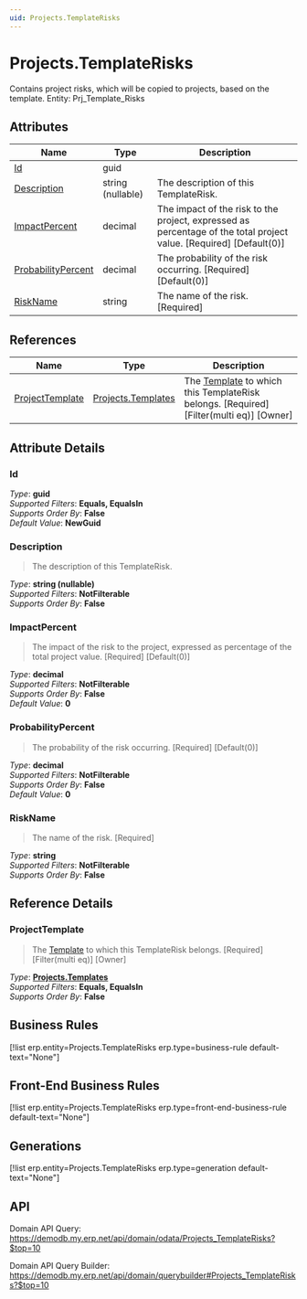 ```yaml
---
uid: Projects.TemplateRisks
---
```

# Projects.TemplateRisks

Contains project risks, which will be copied to projects, based on the template. Entity: Prj_Template_Risks

## Attributes

| Name | Type | Description |
| ---- | ---- | --- |
| [Id](Projects.TemplateRisks.md#Id) | guid |  
| [Description](Projects.TemplateRisks.md#Description) | string (nullable) | The description of this TemplateRisk. 
| [ImpactPercent](Projects.TemplateRisks.md#ImpactPercent) | decimal | The impact of the risk to the project, expressed as percentage of the total project value. [Required] [Default(0)] 
| [ProbabilityPercent](Projects.TemplateRisks.md#ProbabilityPercent) | decimal | The probability of the risk occurring. [Required] [Default(0)] 
| [RiskName](Projects.TemplateRisks.md#RiskName) | string | The name of the risk. [Required] 

## References

| Name | Type | Description |
| ---- | ---- | --- |
| [ProjectTemplate](Projects.TemplateRisks.md#ProjectTemplate) | [Projects.Templates](Projects.Templates.md) | The [Template](Projects.Templates.md) to which this TemplateRisk belongs. [Required] [Filter(multi eq)] [Owner] |


## Attribute Details

### Id

_Type_: **guid**  
_Supported Filters_: **Equals, EqualsIn**  
_Supports Order By_: **False**  
_Default Value_: **NewGuid**  

### Description

> The description of this TemplateRisk.

_Type_: **string (nullable)**  
_Supported Filters_: **NotFilterable**  
_Supports Order By_: **False**  

### ImpactPercent

> The impact of the risk to the project, expressed as percentage of the total project value. [Required] [Default(0)]

_Type_: **decimal**  
_Supported Filters_: **NotFilterable**  
_Supports Order By_: **False**  
_Default Value_: **0**  

### ProbabilityPercent

> The probability of the risk occurring. [Required] [Default(0)]

_Type_: **decimal**  
_Supported Filters_: **NotFilterable**  
_Supports Order By_: **False**  
_Default Value_: **0**  

### RiskName

> The name of the risk. [Required]

_Type_: **string**  
_Supported Filters_: **NotFilterable**  
_Supports Order By_: **False**  


## Reference Details

### ProjectTemplate

> The [Template](Projects.Templates.md) to which this TemplateRisk belongs. [Required] [Filter(multi eq)] [Owner]

_Type_: **[Projects.Templates](Projects.Templates.md)**  
_Supported Filters_: **Equals, EqualsIn**  
_Supports Order By_: **False**  



## Business Rules

[!list erp.entity=Projects.TemplateRisks erp.type=business-rule default-text="None"]

## Front-End Business Rules

[!list erp.entity=Projects.TemplateRisks erp.type=front-end-business-rule default-text="None"]

## Generations

[!list erp.entity=Projects.TemplateRisks erp.type=generation default-text="None"]

## API

Domain API Query:
<https://demodb.my.erp.net/api/domain/odata/Projects_TemplateRisks?$top=10>

Domain API Query Builder:
<https://demodb.my.erp.net/api/domain/querybuilder#Projects_TemplateRisks?$top=10>

